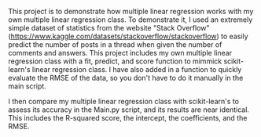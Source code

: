 This project is to demonstrate how multiple linear regression works with my own multiple linear regression class. To demonstrate it, I used an extremely simple dataset of statistics from the website "Stack Overflow" (https://www.kaggle.com/datasets/stackoverflow/stackoverflow) to easily predict the number of posts in a thread when given the number of comments and answers. This project includes my own multiple linear regression class with a fit, predict, and score function to mimmick scikit-learn's linear regression class. I have also added in a function to quickly evaluate the RMSE of the data, so you don't have to do it manually in the main script.

I then compare my multiple linear regression class with scikit-learn's to assess its accuracy in the Main.py script, and its results are near identical. This includes the R-squared score, the intercept, the coefficients, and the RMSE.
